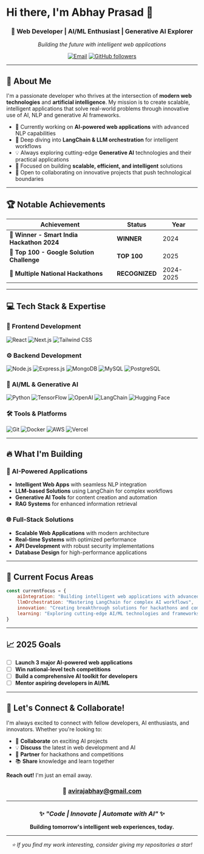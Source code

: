 # Hi there, I'm Abhay Prasad 👋

<div align="center">
  
### 🚀 Web Developer | AI/ML Enthusiast | Generative AI Explorer

*Building the future with intelligent web applications*

[![Email](https://img.shields.io/badge/Email-avirajabhay%40gmail.com-red?style=flat-square&logo=gmail&logoColor=white)](mailto:avirajabhay@gmail.com)
[![GitHub followers](https://img.shields.io/github/followers/AbhayPrasadd?label=Follow&style=flat-square&logo=github)](https://github.com/AbhayPrasadd)

</div>

---

## 🎯 About Me

I'm a passionate developer who thrives at the intersection of **modern web technologies** and **artificial intelligence**. My mission is to create scalable, intelligent applications that solve real-world problems through innovative use of AI, NLP and generative AI frameworks.

- 🔭 Currently working on **AI-powered web applications** with advanced NLP capabilities
- 🌱 Deep diving into **LangChain & LLM orchestration** for intelligent workflows  
- 💡 Always exploring cutting-edge **Generative AI** technologies and their practical applications
- 🎯 Focused on building **scalable, efficient, and intelligent** solutions
- 🤝 Open to collaborating on innovative projects that push technological boundaries

---

## 🏆 Notable Achievements

<div align="center">

| Achievement | Status | Year |
|-------------|---------|------|
| 🥇 **Winner - Smart India Hackathon 2024** | **WINNER** | 2024 |
| 🚀 **Top 100 - Google Solution Challenge** | **TOP 100** | 2025 |
| 🏅 **Multiple National Hackathons** | **RECOGNIZED** | 2024-2025 |

</div>

---

## 💻 Tech Stack & Expertise

### 🎨 Frontend Development
![React](https://img.shields.io/badge/React-20232A?style=for-the-badge&logo=react&logoColor=61DAFB)
![Next.js](https://img.shields.io/badge/Next.js-000000?style=for-the-badge&logo=next.js&logoColor=white)
![Tailwind CSS](https://img.shields.io/badge/Tailwind_CSS-38B2AC?style=for-the-badge&logo=tailwind-css&logoColor=white)

### ⚙️ Backend Development  
![Node.js](https://img.shields.io/badge/Node.js-339933?style=for-the-badge&logo=node.js&logoColor=white)
![Express.js](https://img.shields.io/badge/Express.js-000000?style=for-the-badge&logo=express&logoColor=white)
![MongoDB](https://img.shields.io/badge/MongoDB-47A248?style=for-the-badge&logo=mongodb&logoColor=white)
![MySQL](https://img.shields.io/badge/MySQL-003B57?style=for-the-badge&logo=mysql&logoColor=white)
![PostgreSQL](https://img.shields.io/badge/PostgreSQL-316192?style=for-the-badge&logo=postgresql&logoColor=white)

### 🤖 AI/ML & Generative AI
![Python](https://img.shields.io/badge/Python-3776AB?style=for-the-badge&logo=python&logoColor=white)
![TensorFlow](https://img.shields.io/badge/TensorFlow-FF6F00?style=for-the-badge&logo=tensorflow&logoColor=white)
![OpenAI](https://img.shields.io/badge/OpenAI-412991?style=for-the-badge&logo=openai&logoColor=white)
![LangChain](https://img.shields.io/badge/LangChain-FF9900?style=for-the-badge&logoColor=white)
![Hugging Face](https://img.shields.io/badge/Hugging%20Face-FFD21E?style=for-the-badge&logo=huggingface&logoColor=black)

### 🛠️ Tools & Platforms
![Git](https://img.shields.io/badge/Git-F05032?style=for-the-badge&logo=git&logoColor=white)
![Docker](https://img.shields.io/badge/Docker-2CA5E0?style=for-the-badge&logo=docker&logoColor=white)
![AWS](https://img.shields.io/badge/AWS-232F3E?style=for-the-badge&logo=amazon-aws&logoColor=white)
![Vercel](https://img.shields.io/badge/Vercel-000000?style=for-the-badge&logo=vercel&logoColor=white)

---

## 🔥 What I'm Building

### 🧠 AI-Powered Applications
- **Intelligent Web Apps** with seamless NLP integration
- **LLM-based Solutions** using LangChain for complex workflows
- **Generative AI Tools** for content creation and automation
- **RAG Systems** for enhanced information retrieval

### 🌐 Full-Stack Solutions
- **Scalable Web Applications** with modern architecture
- **Real-time Systems** with optimized performance
- **API Development** with robust security implementations
- **Database Design** for high-performance applications

---

## 🎯 Current Focus Areas

```javascript
const currentFocus = {
    aiIntegration: "Building intelligent web applications with advanced AI capabilities",
    llmOrchestration: "Mastering LangChain for complex AI workflows",
    innovation: "Creating breakthrough solutions for hackathons and competitions",
    learning: "Exploring cutting-edge AI/ML technologies and frameworks"
}
```

---

## 📈 2025 Goals

- [ ] **Launch 3 major AI-powered web applications**
- [ ] **Win national-level tech competitions**
- [ ] **Build a comprehensive AI toolkit for developers**
- [ ] **Mentor aspiring developers in AI/ML**

---

## 🤝 Let's Connect & Collaborate!

I'm always excited to connect with fellow developers, AI enthusiasts, and innovators. Whether you're looking to:

- 🚀 **Collaborate** on exciting AI projects
- 💡 **Discuss** the latest in web development and AI
- 🎯 **Partner** for hackathons and competitions
- 📚 **Share** knowledge and learn together

**Reach out!** I'm just an email away.

<div align="center">

### 📧 **avirajabhay@gmail.com**

---

### ✨ *"Code | Innovate | Automate with AI"* ✨

**Building tomorrow's intelligent web experiences, today.**

</div>

---

<div align="center">
  
*⭐ If you find my work interesting, consider giving my repositories a star!*

</div>
